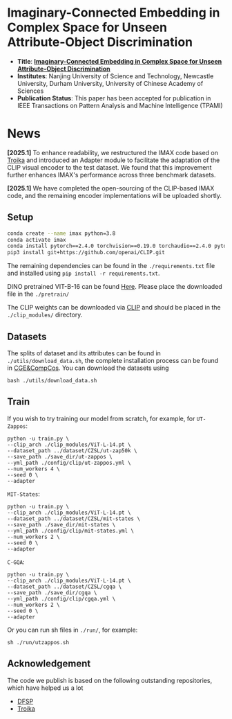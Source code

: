 # Imaginary-Connected Embedding in Complex Space for Unseen Attribute-Object Discrimination
* **Title**: **[Imaginary-Connected Embedding in Complex Space for Unseen Attribute-Object Discrimination](https://durham-repository.worktribe.com/preview/3020370/2994465AAM.pdf)**
* **Institutes**: Nanjing University of Science and Technology, Newcastle University, Durham University, University of Chinese Academy of Sciences
* **Publication Status**: This paper has been accepted for publication in IEEE Transactions on Pattern Analysis and Machine Intelligence (TPAMI)

# News
**[2025.1]** To enhance readability, we restructured the IMAX code based on [Troika](https://github.com/bighuang624/Troika?tab=readme-ov-file) and introduced an Adapter module to facilitate the adaptation of the CLIP visual encoder to the test dataset. We found that this improvement further enhances IMAX's performance across three benchmark datasets.

**[2025.1]** We have completed the open-sourcing of the CLIP-based IMAX code, and the remaining encoder implementations will be uploaded shortly.

## Setup
```bash
conda create --name imax python=3.8
conda activate imax
conda install pytorch==2.4.0 torchvision==0.19.0 torchaudio==2.4.0 pytorch-cuda=12.1 -c pytorch -c nvidia
pip3 install git+https://github.com/openai/CLIP.git
```
The remaining dependencies can be found in the ``./requirements.txt`` file and installed using `pip install -r requirements.txt`.

DINO pretrained VIT-B-16 can be found [Here](https://dl.fbaipublicfiles.com/dino/dino_vitbase16_pretrain/dino_vitbase16_pretrain.pth). Please place the downloaded file in the `./pretrain/`

The CLIP weights can be downloaded via [CLIP](https://openaipublic.azureedge.net/clip/models/b8cca3fd41ae0c99ba7e8951adf17d267cdb84cd88be6f7c2e0eca1737a03836/ViT-L-14.pt) and should be placed in the `./clip_modules/` directory.

## Datasets
The splits of dataset and its attributes can be found in `./utils/download_data.sh`, the complete installation process can be found in [CGE&CompCos](https://github.com/ExplainableML/czsl).
You can download the datasets using
```shell
bash ./utils/download_data.sh
```

## Train
If you wish to try training our model from scratch, for example, for ``UT-Zappos``: 
```shell
python -u train.py \
--clip_arch ./clip_modules/ViT-L-14.pt \
--dataset_path ../dataset/CZSL/ut-zap50k \
--save_path ./save_dir/ut-zappos \
--yml_path ./config/clip/ut-zappos.yml \
--num_workers 4 \
--seed 0 \
--adapter
```

``MIT-States``: 

```shell
python -u train.py \
--clip_arch ./clip_modules/ViT-L-14.pt \
--dataset_path ../dataset/CZSL/mit-states \
--save_path ./save_dir/mit-states \
--yml_path ./config/clip/mit-states.yml \
--num_workers 2 \
--seed 0 \
--adapter
```

``C-GQA``:
```shell
python -u train.py \
--clip_arch ./clip_modules/ViT-L-14.pt \
--dataset_path ../dataset/CZSL/cgqa \
--save_path ./save_dir/cgqa \
--yml_path ./config/clip/cgqa.yml \
--num_workers 2 \
--seed 0 \
--adapter
```

Or you can run sh files in ``./run/``, for example:
```shell
sh ./run/utzappos.sh
```

## Acknowledgement
The code we publish is based on the following outstanding repositories, which have helped us a lot
* [DFSP](https://github.com/Forest-art/DFSP)
* [Troika](https://github.com/bighuang624/Troika?tab=readme-ov-file)
